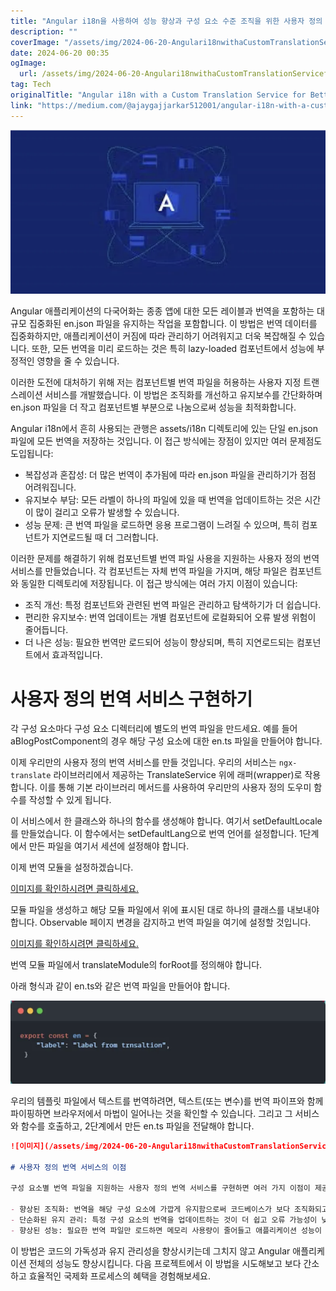 ```yaml
---
title: "Angular i18n을 사용하여 성능 향상과 구성 요소 수준 조직을 위한 사용자 정의 번역 서비스"
description: ""
coverImage: "/assets/img/2024-06-20-Angulari18nwithaCustomTranslationServiceforBetterPerformanceandComponent-LevelOrganization_0.png"
date: 2024-06-20 00:35
ogImage: 
  url: /assets/img/2024-06-20-Angulari18nwithaCustomTranslationServiceforBetterPerformanceandComponent-LevelOrganization_0.png
tag: Tech
originalTitle: "Angular i18n with a Custom Translation Service for Better Performance and Component-Level Organization"
link: "https://medium.com/@ajaygajjarkar512001/angular-i18n-with-a-custom-translation-service-for-better-performance-and-component-level-2bdf38ef4bc2"
---
```



<img src="/assets/img/2024-06-20-Angulari18nwithaCustomTranslationServiceforBetterPerformanceandComponent-LevelOrganization_0.png" />

Angular 애플리케이션의 다국어화는 종종 앱에 대한 모든 레이블과 번역을 포함하는 대규모 집중화된 en.json 파일을 유지하는 작업을 포함합니다. 이 방법은 번역 데이터를 집중화하지만, 애플리케이션이 커짐에 따라 관리하기 어려워지고 더욱 복잡해질 수 있습니다. 또한, 모든 번역을 미리 로드하는 것은 특히 lazy-loaded 컴포넌트에서 성능에 부정적인 영향을 줄 수 있습니다.

이러한 도전에 대처하기 위해 저는 컴포넌트별 번역 파일을 허용하는 사용자 지정 트랜스레이션 서비스를 개발했습니다. 이 방법은 조직화를 개선하고 유지보수를 간단화하며 en.json 파일을 더 작고 컴포넌트별 부분으로 나눔으로써 성능을 최적화합니다.

Angular i18n에서 흔히 사용되는 관행은 assets/i18n 디렉토리에 있는 단일 en.json 파일에 모든 번역을 저장하는 것입니다. 이 접근 방식에는 장점이 있지만 여러 문제점도 도입됩니다:

<div class="content-ad"></div>

- 복잡성과 혼잡성: 더 많은 번역이 추가됨에 따라 en.json 파일을 관리하기가 점점 어려워집니다.
- 유지보수 부담: 모든 라벨이 하나의 파일에 있을 때 번역을 업데이트하는 것은 시간이 많이 걸리고 오류가 발생할 수 있습니다.
- 성능 문제: 큰 번역 파일을 로드하면 응용 프로그램이 느려질 수 있으며, 특히 컴포넌트가 지연로드될 때 더 그러합니다.

이러한 문제를 해결하기 위해 컴포넌트별 번역 파일 사용을 지원하는 사용자 정의 번역 서비스를 만들었습니다. 각 컴포넌트는 자체 번역 파일을 가지며, 해당 파일은 컴포넌트와 동일한 디렉토리에 저장됩니다. 이 접근 방식에는 여러 가지 이점이 있습니다:

- 조직 개선: 특정 컴포넌트와 관련된 번역 파일은 관리하고 탐색하기가 더 쉽습니다.
- 편리한 유지보수: 번역 업데이트는 개별 컴포넌트에 로컬화되어 오류 발생 위험이 줄어듭니다.
- 더 나은 성능: 필요한 번역만 로드되어 성능이 향상되며, 특히 지연로드되는 컴포넌트에서 효과적입니다.

# 사용자 정의 번역 서비스 구현하기

<div class="content-ad"></div>

각 구성 요소마다 구성 요소 디렉터리에 별도의 번역 파일을 만드세요. 예를 들어 aBlogPostComponent의 경우 해당 구성 요소에 대한 en.ts 파일을 만들어야 합니다.

이제 우리만의 사용자 정의 번역 서비스를 만들 것입니다. 우리의 서비스는 `ngx-translate` 라이브러리에서 제공하는 TranslateService 위에 래퍼(wrapper)로 작용합니다. 이를 통해 기본 라이브러리 메서드를 사용하여 우리만의 사용자 정의 도우미 함수를 작성할 수 있게 됩니다.

이 서비스에서 한 클래스와 하나의 함수를 생성해야 합니다. 여기서 setDefaultLocale를 만들었습니다. 이 함수에서는 setDefaultLang으로 번역 언어를 설정합니다. 1단계에서 만든 파일을 여기서 세션에 설정해야 합니다.

<div class="content-ad"></div>

이제 번역 모듈을 설정하겠습니다.

[이미지를 확인하시려면 클릭하세요.](/assets/img/2024-06-20-Angulari18nwithaCustomTranslationServiceforBetterPerformanceandComponent-LevelOrganization_2.png)

모듈 파일을 생성하고 해당 모듈 파일에서 위에 표시된 대로 하나의 클래스를 내보내야 합니다. Observable 페이지 변경을 감지하고 번역 파일을 여기에 설정할 것입니다.

[이미지를 확인하시려면 클릭하세요.](/assets/img/2024-06-20-Angulari18nwithaCustomTranslationServiceforBetterPerformanceandComponent-LevelOrganization_3.png)

<div class="content-ad"></div>

번역 모듈 파일에서 translateModule의 forRoot를 정의해야 합니다.

아래 형식과 같이 en.ts와 같은 번역 파일을 만들어야 합니다.

![image](/assets/img/2024-06-20-Angulari18nwithaCustomTranslationServiceforBetterPerformanceandComponent-LevelOrganization_4.png)

우리의 템플릿 파일에서 텍스트를 번역하려면, 텍스트(또는 변수)를 번역 파이프와 함께 파이핑하면 브라우저에서 마법이 일어나는 것을 확인할 수 있습니다. 그리고 그 서비스와 함수를 호출하고, 2단계에서 만든 en.ts 파일을 전달해야 합니다.

<div class="content-ad"></div>

```markdown
![이미지](/assets/img/2024-06-20-Angulari18nwithaCustomTranslationServiceforBetterPerformanceandComponent-LevelOrganization_5.png)

# 사용자 정의 번역 서비스의 이점

구성 요소별 번역 파일을 지원하는 사용자 정의 번역 서비스를 구현하면 여러 가지 이점이 제공됩니다:

- 향상된 조직화: 번역을 해당 구성 요소에 가깝게 유지함으로써 코드베이스가 보다 조직화되고 탐색하기 쉬워집니다.
- 단순화된 유지 관리: 특정 구성 요소의 번역을 업데이트하는 것이 더 쉽고 오류 가능성이 낮아집니다.
- 향상된 성능: 필요한 번역 파일만 로드하면 메모리 사용량이 줄어들고 애플리케이션 성능이 향상되어 특히 지연로드된 구성 요소에 유용합니다.
```

<div class="content-ad"></div>

이 방법은 코드의 가독성과 유지 관리성을 향상시키는데 그치지 않고 Angular 애플리케이션 전체의 성능도 향상시킵니다. 다음 프로젝트에서 이 방법을 시도해보고 보다 간소하고 효율적인 국제화 프로세스의 혜택을 경험해보세요.